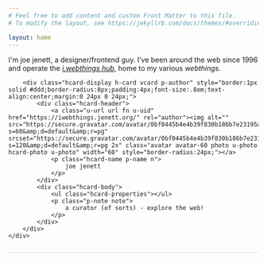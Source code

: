 ```yaml
---
# Feel free to add content and custom Front Matter to this file.
# To modify the layout, see https://jekyllrb.com/docs/themes/#overriding-theme-defaults

layout: home
---
```

<div style="border-bottom:1px solid #ddd;padding-bottom:12px;margin-bottom:12px;">
<div class="containerf">
	<div class="onef">
		<p>I'm joe jenett, a designer/frontend guy. I’ve been around the web since 1996 and operate the <a href="https://iwebthings.jenett.org/" title=""><em>i.webthings hub</em></a>, home to my various <em>webthings</em>.</p>
	</div>
	<div class="twof">

		<div class="hcard-display h-card vcard p-author" style="border:1px solid #ddd;border-radius:8px;padding:4px;font-size:.8em;text-align:center;margin:0 24px 0 24px;">
			<div class="hcard-header">
				<a class="u-url url fn u-uid" href="https://iwebthings.jenett.org/" rel="author"><img alt="" src="https://secure.gravatar.com/avatar/0bf0445b4e4b39f830b186b7e23195a1?s=60&amp;d=default&amp;r=pg" srcset="https://secure.gravatar.com/avatar/0bf0445b4e4b39f830b186b7e23195a1?s=120&amp;d=default&amp;r=pg 2x" class="avatar avatar-60 photo u-photo hcard-photo u-photo" width="60" style="border-radius:24px;"></a>
				<p class="hcard-name p-name n">
					joe jenett
				</p>
			</div>
			<div class="hcard-body">
				<ul class="hcard-properties"></ul>
				<p class="p-note note">
					a curator (of sorts) - explore the web!
				</p>
			</div>
		</div>
	</div>
</div>
</div>
